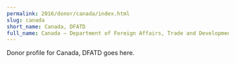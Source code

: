 ```yaml
---
permalink: 2016/donor/canada/index.html
slug: canada
short_name: Canada, DFATD
full_name: Canada – Department of Foreign Affairs, Trade and Development
---
```


Donor profile for Canada, DFATD goes here.
